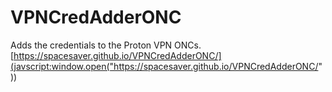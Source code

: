 # VPNCredAdderONC
Adds the credentials to the Proton VPN ONCs.
[https://spacesaver.github.io/VPNCredAdderONC/](javscript:window.open("https://spacesaver.github.io/VPNCredAdderONC/"))
